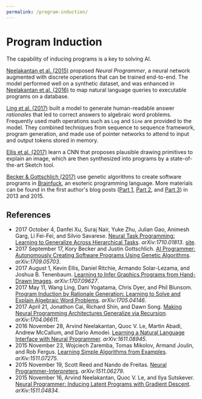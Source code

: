 ```yaml
---
permalink: /program-induction/
---
```

# Program Induction

The capability of inducing programs is a key to solving AI.

[Neelakantan et al. (2015)](https://arxiv.org/abs/1511.04834) proposed *Neural Programmer*, a neural network augmented with discrete operations that can be trained end-to-end. The model performed well on a synthetic dataset, and was enhanced in [Neelakantan et al. (2016)](https://arxiv.org/abs/1611.08945) to map natural language queries to executable programs on a database.

[Ling et al. (2017)](https://arxiv.org/abs/1705.04146) built a model to generate human-readable answer *rationales* that led to correct answers to algebraic word problems. Frequently used math operations such as `Log` and `Sine` are provided to the model. They combined techniques from sequence to sequence framework, program generation, and made use of pointer networks to attend to input and output tokens stored in memory.

[Ellis et al. (2017)](https://arxiv.org/abs/1707.09627) learn a CNN that proposes plausible drawing primitives to explain an image, which are then synthesized into programs by a state-of-the-art Sketch tool.

[Becker & Gottschlich (2017)](https://arxiv.org/abs/1709.05703) use genetic algorithms to create software programs in [Brainfuck](https://en.wikipedia.org/wiki/Brainfuck), an esoteric programming language. More materials can be found in the first author's blog posts ([Part 1](http://www.primaryobjects.com/2013/01/27/using-artificial-intelligence-to-write-self-modifying-improving-programs/), [Part 2](http://www.primaryobjects.com/2013/03/04/pushing-the-limits-of-self-programming-artificial-intelligence/), and [Part 3](http://www.primaryobjects.com/2015/01/05/self-programming-artificial-intelligence-learns-to-use-functions/)) in 2013 and 2015.

## References

* 2017 October 4, Danfei Xu, Suraj Nair, Yuke Zhu, Julian Gao, Animesh Garg, Li Fei-Fei, and Silvio Savarese. [Neural Task Programming: Learning to Generalize Across Hierarchical Tasks](https://arxiv.org/abs/1710.01813). *arXiv:1710.01813*. [site](https://stanfordvl.github.io/ntp/).
* 2017 September 17, Kory Becker and Justin Gottschlich. [AI Programmer: Autonomously Creating Software Programs Using Genetic Algorithms](https://arxiv.org/abs/1709.05703). *arXiv:1709.05703*.
* 2017 August 1, Kevin Ellis, Daniel Ritchie, Armando Solar-Lezama, and Joshua B. Tenenbaum. [Learning to Infer Graphics Programs from Hand-Drawn Images](https://arxiv.org/abs/1707.09627). *arXiv:1707.09627*.
* 2017 May 11, Wang Ling, Dani Yogatama, Chris Dyer, and Phil Blunsom. [Program Induction by Rationale Generation: Learning to Solve and Explain Algebraic Word Problems](https://arxiv.org/abs/1705.04146). *arXiv:1705.04146*.
* 2017 April 21, Jonathon Cai, Richard Shin, and Dawn Song. [Making Neural Programming Architectures Generalize via Recursion](https://arxiv.org/abs/1704.06611). *arXiv:1704.06611*.
* 2016 November 28, Arvind Neelakantan, Quoc V. Le, Martin Abadi, Andrew McCallum, and Dario Amodei. [Learning a Natural Language Interface with Neural Programmer](https://arxiv.org/abs/1611.08945). *arXiv:1611.08945*.
* 2015 November 23, Wojciech Zaremba, Tomas Mikolov, Armand Joulin, and Rob Fergus. [Learning Simple Algorithms from Examples](https://arxiv.org/abs/1511.07275). *arXiv:1511.07275*.
* 2015 November 19, Scott Reed and Nando de Freitas. [Neural Programmer-Interpreters](https://arxiv.org/abs/1511.06279). *arXiv:1511.06279*.
* 2015 November 16, Arvind Neelakantan, Quoc V. Le, and Ilya Sutskever. [Neural Programmer: Inducing Latent Programs with Gradient Descent](https://arxiv.org/abs/1511.04834). *arXiv:1511.04834*.
